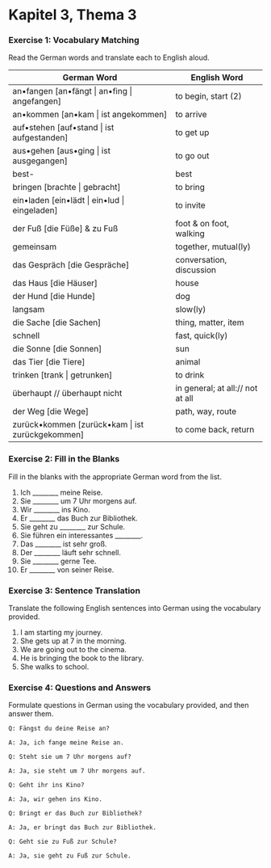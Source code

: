 # Kapitel 3, Thema 3

### Exercise 1: Vocabulary Matching

Read the German words and translate each to English aloud.

| German Word                                       | English Word                     |
| ------------------------------------------------- | -------------------------------- |
| an•fangen \[an•fängt \| an•fing \| angefangen]    | to begin, start (2)              |
| an•kommen \[an•kam \| ist angekommen]             | to arrive                        |
| auf•stehen \[auf•stand \| ist aufgestanden]       | to get up                        |
| aus•gehen \[aus•ging \| ist ausgegangen]          | to go out                        |
| best-                                             | best                             |
| bringen \[brachte \| gebracht]                    | to bring                         |
| ein•laden \[ein•lädt \| ein•lud \| eingeladen]    | to invite                        |
| der Fuß \[die Füße] & zu Fuß                      | foot & on foot, walking          |
| gemeinsam                                         | together, mutual(ly)             |
| das Gespräch \[die Gespräche]                     | conversation, discussion         |
| das Haus \[die Häuser]                            | house                            |
| der Hund \[die Hunde]                             | dog                              |
| langsam                                           | slow(ly)                         |
| die Sache \[die Sachen]                           | thing, matter, item              |
| schnell                                           | fast, quick(ly)                  |
| die Sonne \[die Sonnen]                           | sun                              |
| das Tier \[die Tiere]                             | animal                           |
| trinken \[trank \| getrunken]                     | to drink                         |
| überhaupt // überhaupt nicht                      | in general; at all:// not at all |
| der Weg \[die Wege]                               | path, way, route                 |
| zurück•kommen \[zurück•kam \| ist zurückgekommen] | to come back, return             |

### Exercise 2: Fill in the Blanks

Fill in the blanks with the appropriate German word from the list.

1. Ich \_\_\_\_\_\_\_\_ meine Reise.
2. Sie \_\_\_\_\_\_\_\_ um 7 Uhr morgens auf.
3. Wir \_\_\_\_\_\_\_\_ ins Kino.
4. Er \_\_\_\_\_\_\_\_ das Buch zur Bibliothek.
5. Sie geht zu \_\_\_\_\_\_\_\_ zur Schule.
6. Sie führen ein interessantes \_\_\_\_\_\_\_\_.
7. Das \_\_\_\_\_\_\_\_ ist sehr groß.
8. Der \_\_\_\_\_\_\_\_ läuft sehr schnell.
9. Sie \_\_\_\_\_\_\_\_ gerne Tee.
10. Er \_\_\_\_\_\_\_\_ von seiner Reise.

### Exercise 3: Sentence Translation

Translate the following English sentences into German using the vocabulary provided.

1. I am starting my journey.
2. She gets up at 7 in the morning.
3. We are going out to the cinema.
4. He is bringing the book to the library.
5. She walks to school.

### Exercise 4: Questions and Answers

Formulate questions in German using the vocabulary provided, and then answer them.

`Q: Fängst du deine Reise an?`&#x20;

`A: Ja, ich fange meine Reise an.`

`Q: Steht sie um 7 Uhr morgens auf?`&#x20;

`A: Ja, sie steht um 7 Uhr morgens auf.`

`Q: Geht ihr ins Kino?`&#x20;

`A: Ja, wir gehen ins Kino.`

`Q: Bringt er das Buch zur Bibliothek?`&#x20;

`A: Ja, er bringt das Buch zur Bibliothek.`

`Q: Geht sie zu Fuß zur Schule?`&#x20;

`A: Ja, sie geht zu Fuß zur Schule.`
